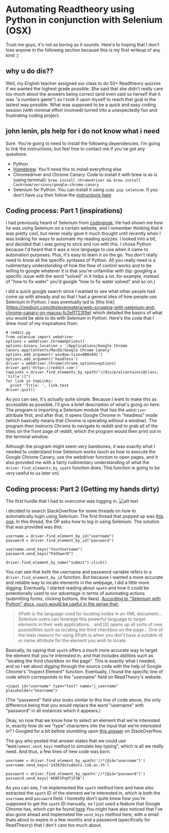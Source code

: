 # Automating Readtheory using Python in conjunction with Selenium (OSX)

Trust me guys, it's not as boring as it sounds. Here's to hoping that I don't lose anyone in the following section because this is my first writeup of any kind :)

## why u do dis??

Well, my English teacher assigned our class to do 50+ Readtheory quizzes if we wanted the highest grade possible. She said that she didn't really care too much about the answers being correct (and even said so herself that it was "a numbers game") so I took it upon myself to reach that goal in the laziest way possible. What was supposed to be a quick and easy coding session (with minimal effort involved) turned into a unexpectedly fun and frustrating coding project. 

## john lenin, pls help for i do not know what i need
Sure. You're going to need to install the following dependencies. I'm going to link the instructions, but feel free to contact me if you've got any questions.
* Python
* [Homebrew](https://brew.sh/). You'll need this to install everything else
* Chromedriver and Chrome Canary. Code to install it with brew is as is (using terminal): ```brew install chromedriver && brew install Caskroom/versions/google-chrome-canary```
* Selenium for Python. You can install it using `sudo pip selenium`. If you don't have `pip` then follow the [instructions here](https://stackoverflow.com/questions/17271319/how-do-i-install-pip-on-macos-or-os-x/18947390#18947390)
 
## Coding process: Part 1 (inspirations)
I had previously heard of Selenium from [codingmak](https://github.com/codingmak). He had shown me how he was using Selenium on a certain website, and I remember thinking that it was pretty cool, but never really gave it much thought until recently when I was looking for ways to automate my reading quizzes. I looked into a bit, and decided that I was going to stick and run with this. I chose Python because I'd heard that it was a nice language to use when it came to automation purposes. Plus, it's easy to learn it on the go. You don't really need to know all the specific syntaxes of Python. All you really need is a rudimentary understanding of how the flow of control works and to be willing to google whatever it is that you're unfamiliar with (tip: googling a specific issue with the word "solved" in it helps a lot. for example, instead of "how to fix water" you'd google "how to fix water solved" and so on.)

I did a quick google search since I wanted to see what other people had come up with already and so that I had a general idea of how people use Selenium in Python. I was eventually led to [this link] (https://medium.com/@stevennatera/web-scraping-with-selenium-and-chrome-canary-on-macos-fc2eff723f9e) which detailed the basics of what you would be able to do with Selenium in Python. 
Here's the code that I drew most of my inspirations from:
```
# reddit.py
from selenium import webdriver
options = webdriver.ChromeOptions()
options.binary_location = '/Applications/Google Chrome Canary.app/Contents/MacOS/Google Chrome Canary'
options.add_argument('window-size=800x841')
options.add_argument('headless')
driver = webdriver.Chrome(chrome_options=options)
driver.get('https://reddit.com')
topLinks = driver.find_elements_by_xpath("//div/p/a[contains(@class, 'title')]")
for link in topLinks:
  print 'Title: ', link.text
driver.quit()
```
As you can see, it's actually quite simple. Because I want to make this as accessible as possible, I'll give a brief description of what's going on here. 
The program is importing a Selenium module that has the `webdriver` attribute first, and after that, it opens Google Chrome in "headless" mode (which basically means that Chrome is operating without a window). The program then instructs Chrome to navigate to reddit and to grab all of the titles on the front page of reddit, which the program would then print out in the terminal window. 

Although the program might seem very barebones, it was exactly what I needed to understand how Selenium works (such as how to execute the Google Chrome Canary, use the webdriver function to open pages, and it also provided me with a fairly rudimentary understanding of what the `driver.find_elements_by_xpath` function does. This function is going to be *very* useful to us later on). 

## Coding process: Part 2 (Getting my hands dirty)

The first hurdle that I had to overcome was logging in. ![alt text](https://i.imgur.com/TAZYffg.png)

I decided to search StackOverflow for some threads on how to automatically login using Selenium. The first thread that popped up was [this one](https://stackoverflow.com/questions/21186327/fill-username-and-password-using-selenium-in-python). In this thread, the OP asks how to log in using Selenium. The solution that was provided was this:
```
username = driver.find_element_by_id("username")
password = driver.find_element_by_id("password")

username.send_keys("YourUsername")
password.send_keys("Pa55worD")

driver.find_element_by_name("submit").click()
```
You can see that both the username and password variable refers to a `driver.find_element_by_id` function. But because I wanted a more accurate and reliable way to locate elements in the webpage, I did a little more digging. Eventually, I started reading about `xpath` and how it could be potentionally used to our advantage in terms of automating actions (submitting forms, clicking buttons, the likes). [According to "Selenium with Python" docs, `xpath` would be useful in the sense that:](https://selenium-python.readthedocs.io/locating-elements.html#locating-by-xpath)

> XPath is the language used for locating nodes in an XML document... Selenium users can leverage this powerful language to target elements in their web applications... and [it] opens up all sorts of new possibilities such as locating the third checkbox on the page... One of the main reasons for using XPath is when you don’t have a suitable id or name attribute for the element you wish to locate.

Basically, its saying that `xpath` offers a much more accurate way to target the element that you're interested in, and that includes abilities such as "locating the third checkbox on the page". This is exactly what I needed, and so I set about digging through the source code with the help of Google Chrome's "Inspect Element" function. Eventually, I found the specific line of code which corresponds to the "username" field on ReadTheory's website.

```<input id="username" type="text" name="j_username" placeholder="Username">```

(The "password" field also looks similar to this line of code above, the only difference being that you would replace the word "username" with "password" in all instances which it appears.)

Okay, so now that we know how to select an element that we're interested in, exactly how do we "type" characters into the input that we're interested in? I Googled for a bit before stumbling upon [this answer](https://stackoverflow.com/a/21186468) on StackOverflow.

The guy who posted that answer states that we could use "`WebElement.send_keys` method to simulate key typing", which is all we really need. And thus, a few lines of new code was born.

```
username = driver.find_element_by_xpath('//*[@id="username"]')
username.send_keys('14367@students.isb.ac.th')

password = driver.find_element_by_xpath('//*[@id="password"]')
password.send_keys('mhNF2PqdfjF3W')
```
As you can see, I've implemented the `xpath` method here and have also extracted the `xpath` ID of the element we're interested in, which is both the `username` and `password` field. I honestly don't quite know how you're supposed to get the `xpath` ID manually, so I just used a feature that Google Chrome has, which can be found [here](https://stackoverflow.com/a/42194160)
You might have also noticed that I've also gone ahead and implemeted the `send_keys` method here, with a email thats about to expire in a few months and a password (specifically for ReadTheory) that I don't care too much about.
